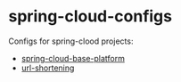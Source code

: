 # spring-cloud-configs
Configs for spring-clood projects:
* [spring-cloud-base-platform](https://github.com/raymon-02/spring-cloud-base-platform)
* [url-shortening]()
